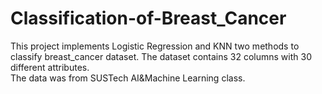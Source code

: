 # Classification-of-Breast_Cancer
This project implements Logistic Regression and KNN two methods to classify breast_cancer dataset. The dataset contains 32 columns with 30 different attributes.  
The data was from SUSTech AI&Machine Learning class.

